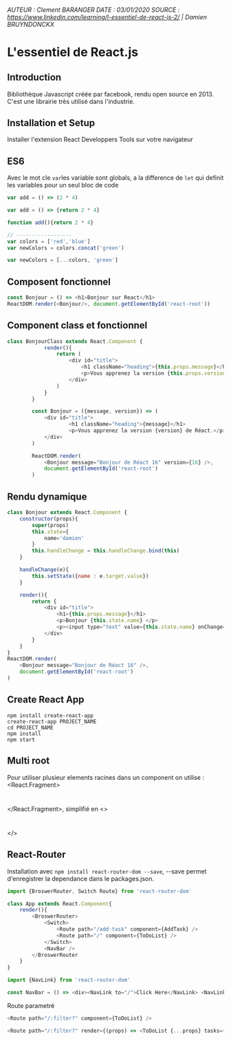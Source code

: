 ###### AUTEUR : Clement BARANGER	DATE : 03/01/2020	SOURCE : https://www.linkedin.com/learning/l-essentiel-de-react-js-2/ | Damien BRUYNDONCKX

# L'essentiel de React.js

## Introduction

Bibliothèque Javascript créée par facebook, rendu open source en 2013. C'est une librairie très utilisé dans l'industrie. 

## Installation et Setup

Installer l'extension React Developpers Tools sur votre navigateur

## ES6

Avec le mot cle `var`les variable sont globals, a la difference de `let` qui definit les variables pour un seul bloc de code
```js
var add = () => (2 * 4)

var add = () => {return 2 * 4}

function add(){return 2 * 4}

// ------------------
var colors = ['red','blue']
var newColors = colors.concat('green')

var newColors = [...colors, 'green']
```

## Composent fonctionnel
```js
const Bonjour = () => <h1>Bonjour sur React</h1>
ReactDOM.render(<Bonjour/>, document.getElementById('react-root'))
```

## Component class et fonctionnel
```js
class BonjourClass extends React.Component {
            render(){
                return (
                    <div id="title">
                        <h1 className="heading">{this.props.message}</h1>
                        <p>Vous apprenez la version {this.props.version} de Réact.</p>
                    </div>
                )
            }
        }

        const Bonjour = ({message, version}) => (
            <div id="title">
                    <h1 className="heading">{message}</h1>
                    <p>Vous apprenez la version {version} de Réact.</p>
            </div>
        )

        ReactDOM.render(
            <Bonjour message="Bonjour de Réact 16" version={16} />, 
            document.getElementById('react-root')
        )
```

## Rendu dynamique

```js
class Bonjour extends React.Component {
	constructor(props){
		super(props)
		this.state={
			name='damien'
		}
		this.handleChange = this.handleChange.bind(this)
	}

	handleChange(e){
		this.setState({name : e.target.value})
	}

	render(){
		return {
			<div id="title">
				<h1>{this.props.message}</h1>
				<p>Bonjour {this.state.name} </p>
				<p><input type="text" value={this.state.name} onChange={this.handleChange} /> </p>
			</div>
		}
	}
}
ReactDOM.render(
	<Bonjour message="Bonjour de Réact 16" />, 
	document.getElementById('react-root')
)
```

## Create React App

```shell
npm install create-react-app
create-react-app PROJECT_NAME
cd PROJECT_NAME
npm install
npm start
```

## Multi root

Pour utiliser plusieur elements racines dans un component on utilise : <React.Fragment> <h1></h1> <p></p> </React.Fragment>, simplifié en <> <h1></h1> <p></p> </>

## React-Router

Installation avec `npm install react-router-dom --save`, --save permet d'enregistrer la dependance dans le packages.json. 

```js
import {BroswerRouter, Switch Route} from 'react-router-dom'

class App extends React.Component{
	render(){
		<BroswerRouter>
			<Switch>
				<Route path="/add-task" component={AddTask} />
				<Route path="/" component={ToDoList} />
			</Switch>
			<NavBar />
		</BroswerRouter
	}
}
```    

```js
import {NavLink} from 'react-router-dom'

const NavBar = () => <div><NavLink to="/">Click Here</NavLink> <NavLink to="/add-task">Add</NavLink> </div>
```

Route parametré
```js
<Route path="/:filter?" component={ToDoList} />
```

```js
<Route path="/:filter?" render={(props) => <ToDoList {...props} tasks={initialData} />} />
```

```js

```

```js

```

```js

```